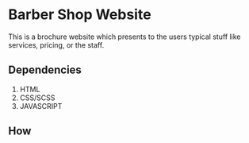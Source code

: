 # Barber Shop Website 
This is a brochure website which presents to the users typical stuff like services, pricing, or the staff.

## Dependencies
1. HTML
2. CSS/SCSS
3. JAVASCRIPT

## How  
